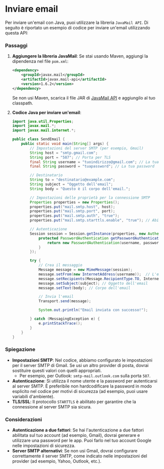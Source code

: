 # Inviare email

Per inviare un'email con Java, puoi utilizzare la libreria `JavaMail API`. Di seguito è riportato un esempio di codice per inviare un'email utilizzando questa API:

### Passaggi

1. **Aggiungere la libreria JavaMail**:
   Se stai usando Maven, aggiungi la dipendenza nel file `pom.xml`:

   ```xml
   <dependency>
       <groupId>javax.mail</groupId>
       <artifactId>javax.mail-api</artifactId>
       <version>1.6.2</version>
   </dependency>
   ```

   Se non usi Maven, scarica il file JAR di [JavaMail API](https://javaee.github.io/javamail/) e aggiungilo al tuo classpath.

2. **Codice Java per inviare un'email**:

   ```java
   import java.util.Properties;
   import javax.mail.*;
   import javax.mail.internet.*;

   public class SendEmail {
       public static void main(String[] args) {
           // Impostazioni del server SMTP (per esempio, Gmail)
           String host = "smtp.gmail.com";
           String port = "587"; // Porta per TLS
           final String username = "tuoindirizzo@gmail.com"; // La tua email
           final String password = "tuapassword"; // La tua password

           // Destinatario
           String to = "destinatario@example.com";
           String subject = "Oggetto dell'email";
           String body = "Questo è il corpo dell'email.";

           // Impostazioni delle proprietà per la connessione SMTP
           Properties properties = new Properties();
           properties.put("mail.smtp.host", host);
           properties.put("mail.smtp.port", port);
           properties.put("mail.smtp.auth", "true");
           properties.put("mail.smtp.starttls.enable", "true"); // Abilita TLS

           // Autenticazione
           Session session = Session.getInstance(properties, new Authenticator() {
               protected PasswordAuthentication getPasswordAuthentication() {
                   return new PasswordAuthentication(username, password);
               }
           });

           try {
               // Crea il messaggio
               Message message = new MimeMessage(session);
               message.setFrom(new InternetAddress(username));  // L'email del mittente
               message.setRecipients(Message.RecipientType.TO, InternetAddress.parse(to)); // Destinatario
               message.setSubject(subject); // Oggetto dell'email
               message.setText(body); // Corpo dell'email

               // Invia l'email
               Transport.send(message);

               System.out.println("Email inviata con successo!");

           } catch (MessagingException e) {
               e.printStackTrace();
           }
       }
   }
   ```

### Spiegazione

- **Impostazioni SMTP**: Nel codice, abbiamo configurato le impostazioni per il server SMTP di Gmail. Se usi un altro provider di posta, dovrai sostituire questi valori con quelli appropriati.
  - Per esempio, per Outlook: `smtp-mail.outlook.com` sulla porta `587`.
- **Autenticazione**: Si utilizza il nome utente e la password per autenticarsi al server SMTP. È preferibile non hardcodificare la password in modo esplicito nel codice per motivi di sicurezza (ad esempio, puoi usare variabili d'ambiente).
- **TLS/SSL**: Il protocollo `STARTTLS` è abilitato per garantire che la connessione al server SMTP sia sicura.

### Considerazioni

- **Autenticazione a due fattori**: Se hai l'autenticazione a due fattori abilitata sul tuo account (ad esempio, Gmail), dovrai generare e utilizzare una password per le app. Puoi farlo nel tuo account Google nelle impostazioni di sicurezza.
- **Server SMTP alternativi**: Se non usi Gmail, dovrai configurare correttamente il server SMTP, come indicato nelle impostazioni del provider (ad esempio, Yahoo, Outlook, etc.).

